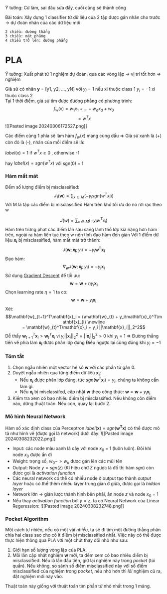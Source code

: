 Ý tưởng: Cứ làm, sai đâu sửa đấy, cuối cùng sẽ thành công

Bài toán: Xây dựng 1 classifier từ dữ liệu của 2 tập được gán nhãn cho trước -> dự đoán nhãn của các dữ liệu mới

	2 chiều: đường thẳng
	3 chiều: mặt phẳng
	4 chiều trở lên: đường phẳng

# PLA
Ý tưởng: Xuất phát từ 1 nghiệm dự đoán, qua các vòng lặp -> vị trí tốt hơn => nghiệm

Giả sử có nhãn __y__ = [y1, y2, ..., yN] với
			$y_i=1$    nếu xi thuộc class 1
			$y_i=-1$        xi thuộc class 2  
Tại 1 thời điểm, giả sử tìm được đường phẳng có phương trình:
$$f_w(x) = w_1x_1 + ... + w_dx_d + w_0$$
$$= w^{T}x$$
![[Pasted image 20240306172527.png]]

Các điểm cùng 1 phía sẽ làm hàm $f_w(x)$ mang cùng dấu => Giả sử xanh là (+) còn đỏ là (-), nhãn của mỗi điểm sẽ là:

$label(x) = 1$ if $w^{T}x\ge 0$ , otherwise -1

hay $label(x)=sgn(w^Tx)$
với sgn(0) = 1

### Hàm mất mát
Đếm số lượng điểm bị misclassified:
$$J_1(\mathbf{w})=\sum_{x\in M}(-y_isgn(w^Tx_i))$$
Với M là tập các điểm bị misclassified
Hàm trên khó tối ưu do nó rời rạc theo w

$$J(w)=\sum_{x\in M}(-y_iw^Tx_i)$$
Hàm trên trừng phạt các điểm lấn sâu sang lãnh thổ lớp kia nặng hơn hàm trên, ngoài ra hàm liên tục theo w nên tính đạo hàm đơn giản
Với 1 điểm dữ liệu $\mathbf{x_i}$ bị misclassified, hàm mất mát trở thành:
$$J(\mathbf{w};\mathbf{x_i};y_i)=-y_i\mathbf{w^T}\mathbf{x_i}$$
Đạo hàm:
$$\nabla_\mathbf{w}J(\mathbf{w};\mathbf{x_i};y_i)=-y_i\mathbf{x_i}$$
Sử dụng [Gradient Descent](Gradient%20Descent) để tối ưu:
$$\mathbf{w} = \mathbf{w} + \eta y_i\mathbf{x_i} $$
Chọn learning rate $\eta = 1$ ta có:
$$\mathbf{w} = \mathbf{w} + y_i\mathbf{x_i} $$
Xét:
$$\mathbf{w}_{t+1}^T\mathbf{x}_i = (\mathbf{w}_{t} + y_i\mathbf{x}_i)^T\mathbf{x}_{i} \newline  
= \mathbf{w}_{t}^T\mathbf{x}_i + y_i ||\mathbf{x}_i||_2^2$$
Dễ thấy $\mathbf{w}_{t+1}^T\mathbf{x}_i > \mathbf{w}_{t}^T\mathbf{x}_i$ vì $y_i ||\mathbf{x}_i||_2^2 = ||\mathbf{x}_i||_2^2 > 0$ khi $y_i = 1$
=> Đường thẳng tiến về phía làm $\mathbf{x_i}$ được phân lớp đúng
Điều ngược lại cũng đúng khi $y_i=-1$

### Tóm tắt
1. Chọn ngẫu nhiên một vector hệ số __$\mathbf{w}$__ với các phần tử gần 0.
2. Duyệt ngẫu nhiên qua từng điểm dữ liệu $\mathbf{x_i}$:
    - Nếu $\mathbf{x_i}$ được phân lớp đúng, tức $sgn(\mathbf{w}^T\mathbf{x}_i)=y_i$, chúng ta không cần làm gì.
    - Nếu $\mathbf{x_i}$ bị misclassifed, cập nhật $\mathbf{w}$ theo công thức: $\mathbf{w} = \mathbf{w} + y_i\mathbf{x_i}$
3. Kiểm tra xem có bao nhiêu điểm bị misclassifed. Nếu không còn điểm nào, dừng thuật toán. Nếu còn, quay lại bước 2.

### Mô hình Neural Network
Hàm số xác định class của Perceptron $label(\mathbf{x})=sgn(\mathbf{w^T x})$ có thể được mô tả như hình vẽ (được gọi là network) dưới đây:
![[Pasted image 20240308232022.png]]

- Input: các node màu xanh lá cây với node $x_0$ = 1 (luôn luôn). Đôi khi node $x_0$ được ẩn đi
- Weight: trọng số, $w_0 -> w_n$ được gán lên các mũi tên
- Output: Node $y =sgn(z)$ (Kí hiệu chữ Z ngược là đồ thị hàm $sgn$) còn được gọi là _activation function_ 
- Các neural network có thể có nhiều node ở output tạo thành _output layer_ hoặc có thể thêm nhiều layer trung gian ở giữa, được gọi là _hidden layer_
- Network lớn -> giản lược thành hình bên phải, ẩn node _$z$_ và node $x_0$ = 1
- Nếu thay _activation function_ bởi $y=z$, ta có Neural Network của Linear Regeression:
![[Pasted image 20240308232748.png]]

### Pocket Algorithm
Một cách tự nhiên, nếu có một vài _nhiễu_, ta sẽ đi tìm một đường thẳng phân chia hai class sao cho có ít điểm bị misclassified nhất. Việc này có thể được thực hiện thông qua PLA với một chút thay đổi nhỏ như sau:

1. Giới hạn số lượng vòng lặp của PLA.
2. Mỗi lần cập nhật nghiệm $\mathbf{w}$ mới, ta đếm xem có bao nhiêu điểm bị misclassified. Nếu là lần đầu tiên, giữ lại nghiệm này trong _pocket_ (túi quần). Nếu không, so sánh số điểm misclassified này với số điểm misclassified của nghiệm trong _pocket_, nếu nhỏ hơn thì _lôi_ nghiệm cũ ra, đặt nghiệm mới này vào.

Thuật toán này giống với thuật toán tìm phần tử nhỏ nhất trong 1 mảng.